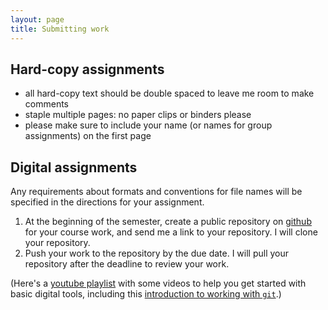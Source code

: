 ```yaml
---
layout: page
title: Submitting work
---
```



## Hard-copy assignments

- all hard-copy text should be double spaced to leave me room to make comments
- staple multiple pages: no paper clips or binders please
- please make sure to include your name (or names for group assignments) on the first page


## Digital assignments

Any requirements about formats and conventions for file names will be specified in the directions for your assignment.

1. At the beginning of the semester, create a public repository on [github](https://github.com/) for your course work, and send me a link to your repository.  I will clone your repository.
2. Push your work to the repository by the due date.  I will pull your repository after the deadline to review your work.

(Here's a [youtube playlist](https://www.youtube.com/playlist?list=PLUcfS6VHaxZDJ_yx7jLYX4hupbJAOc_Om) with some videos to help you get started with basic digital tools, including this [introduction to working with `git`](https://www.youtube.com/watch?v=RQXE8E0U9a8&list=PLUcfS6VHaxZDJ_yx7jLYX4hupbJAOc_Om&index=2&t=135s).)
